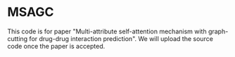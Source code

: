 # MSAGC
This code is for paper "Multi-attribute self-attention mechanism with graph-cutting for drug-drug interaction prediction". We will upload the source code once the paper is accepted.
